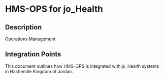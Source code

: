 # HMS-OPS for jo_Health

## Description

Operations Management

## Integration Points

This document outlines how HMS-OPS is integrated with jo_Health systems in Hashemite Kingdom of Jordan.
